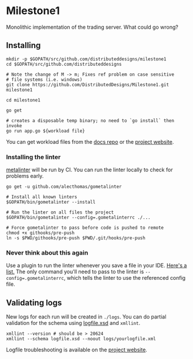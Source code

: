 # Milestone1
Monolithic implementation of the trading server. What could go wrong?

## Installing
```shell
mkdir -p $GOPATH/src/github.com/distributeddesigns/milestone1
cd $GOPATH/src/github.com/distributeddesigns

# Note the change of M -> m; Fixes ref problem on case sensitive
# file systems (i.e. windows)
git clone https://github.com/DistributedDesigns/Milestone1.git milestone1

cd milestone1

go get

# creates a disposable temp binary; no need to `go install` then invoke
go run app.go ${workload file}
```
You can get workload files from the [docs repo][docs] or the [project website][project-website].

### Installing the linter
[metalinter][metalinter] will be run by CI. You can run the linter locally to check for problems early.

```shell
go get -u github.com/alecthomas/gometalinter

# Install all known linters
$GOPATH/bin/gometalinter --install

# Run the linter on all files the project
$GOPATH/bin/gometalinter --config=.gometalinterrc ./...

# Force gometalinter to pass before code is pushed to remote
chmod +x githooks/pre-push
ln -s $PWD/githooks/pre-push $PWD/.git/hooks/pre-push
```

### Never think about this again
Use a plugin to run the linter whenever you save a file in your IDE. [Here's a list.][linter-plugins] The only command you'll need to pass to the linter is `--config=.gometalinterrc`, which tells the linter to use the referenced config file.

## Validating logs
New logs for each run will be created in `./logs`. You can do partial validation for the schema using [logfile.xsd](./logfile.xsd) and `xmllint`.
```shell
xmllint --version # should be > 20624
xmllint --schema logfile.xsd --noout logs/yourlogfile.xml
```
Logfile troubleshooting is available on the [project website][logfile-faqs].

[docs]: https://github.com/distributeddesigns/docs
[project-website]: http://www.ece.uvic.ca/~seng462/ProjectWebSite/index.shtml
[logfile-faqs]: http://www.ece.uvic.ca/~seng462/ProjectWebSite/ExampleLog.html
[metalinter]: https://github.com/alecthomas/gometalinter
[linter-plugins]: https://github.com/alecthomas/gometalinter#editor-integration
